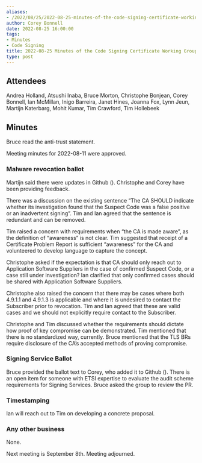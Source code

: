 ```yaml
---
aliases:
- /2022/08/25/2022-08-25-minutes-of-the-code-signing-certificate-working-group/
author: Corey Bonnell
date: 2022-08-25 16:00:00
tags:
- Minutes
- Code Signing
title: 2022-08-25 Minutes of the Code Signing Certificate Working Group
type: post
---
```


## Attendees

Andrea Holland, Atsushi Inaba, Bruce Morton, Christophe Bonjean, Corey Bonnell, Ian McMillan, Inigo Barreira, Janet Hines, Joanna Fox, Lynn Jeun, Martijn Katerbarg, Mohit Kumar, Tim Crawford, Tim Hollebeek

## Minutes

Bruce read the anti-trust statement.

Meeting minutes for 2022-08-11 were approved.

### Malware revocation ballot

Martijn said there were updates in Github (). Christophe and Corey have been providing feedback.

There was a discussion on the existing sentence “The CA SHOULD indicate whether its investigation found that the Suspect Code was a false positive or an inadvertent signing”. Tim and Ian agreed that the sentence is redundant and can be removed.

Tim raised a concern with requirements when “the CA is made aware”, as the definition of “awareness” is not clear. Tim suggested that receipt of a Certificate Problem Report is sufficient “awareness” for the CA and volunteered to develop language to capture the concept.

Christophe asked if the expectation is that CA should only reach out to Application Software Suppliers in the case of confirmed Suspect Code, or a case still under investigation? Ian clarified that only confirmed cases should be shared with Application Software Suppliers.

Christophe also raised the concern that there may be cases where both 4.9.1.1 and 4.9.1.3 is applicable and where it is undesired to contact the Subscriber prior to revocation. Tim and Ian agreed that these are valid cases and we should not explicitly require contact to the Subscriber.

Christophe and Tim discussed whether the requirements should dictate how proof of key compromise can be demonstrated. Tim mentioned that there is no standardized way, currently. Bruce mentioned that the TLS BRs require disclosure of the CA’s accepted methods of proving compromise.

### Signing Service Ballot

Bruce provided the ballot text to Corey, who added it to Github (). There is an open item for someone with ETSI expertise to evaluate the audit scheme requirements for Signing Services. Bruce asked the group to review the PR.

### Timestamping

Ian will reach out to Tim on developing a concrete proposal.

### Any other business

None.

Next meeting is September 8th. Meeting adjourned.